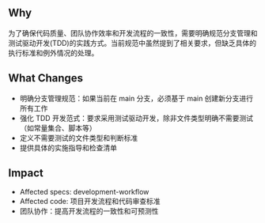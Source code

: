 ## Why

为了确保代码质量、团队协作效率和开发流程的一致性，需要明确规范分支管理和测试驱动开发(TDD)的实践方式。当前规范中虽然提到了相关要求，但缺乏具体的执行标准和例外情况的处理。

## What Changes

- 明确分支管理规范：如果当前在 main 分支，必须基于 main 创建新分支进行所有工作
- 强化 TDD 开发范式：要求采用测试驱动开发，除非文件类型明确不需要测试（如常量集合、脚本等）
- 定义不需要测试的文件类型和判断标准
- 提供具体的实施指导和检查清单

## Impact

- Affected specs: development-workflow
- Affected code: 项目开发流程和代码审查标准
- 团队协作：提高开发流程的一致性和可预测性
